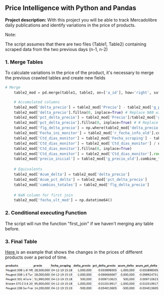 ## Price Intelligence with Python and Pandas

**Project description:** With this project you will be able to track Mercadolibre daily publications and identify variations in the price of products.

Note:

The script assumes that there are two files (Table1, Table2) containing scraped data from the two previous days (n-1, n-2)


### 1.  Merge Tables

To calculate variations in the price of the product, it's necessary to merge the previous crawled tables and create new fields

```python
# Merge
    table2_mod = pd.merge(table1, table2, on=['a_id'], how='right', suffixes=('_old', '_new'))
```

```python
    # Accumulated columns
    table2_mod['delta_precio'] = table2_mod['Precio'] - table2_mod['g_precio_old'] # Calculation
    table2_mod['delta_precio'].fillna(0, inplace=True) # Replace NAN with 0
    table2_mod['pct_delta_precio'] = table2_mod['Precio']/table2_mod['g_precio_old'] -1 # Calculation
    table2_mod['pct_delta_precio'].fillna(0, inplace=True) # # Replace NAN with 0
    table2_mod['flg_delta_precio'] = np.where(table2_mod['delta_precio'] != 0, 1,0) # Calculation
    table2_mod['Fecha_ini_monitor'] = table2_mod['r_fecha_info_old'].combine_first(table2_mod['Fecha_scraping']) # Calculation
    table2_mod['Ctd_dias_monitor'] = table2_mod['Fecha_scraping'] - table2_mod['Fecha_ini_monitor'] # Calculation
    table2_mod['Ctd_dias_monitor'] = table2_mod['Ctd_dias_monitor'] / np.timedelta64(1, 'D') # Remove 'days' word from results
    table2_mod['Ctd_dias_monitor'].fillna(0, inplace=True)
    table2_mod['Ctd_dias_monitor'] = table2_mod['Ctd_dias_monitor'].round()
    table2_mod['precio_inicial'] = table2_mod['g_precio_old'].combine_first(table2_mod['Precio']) # Calculation

    # Equivalents
    table2_mod['Acum_delta'] = table2_mod['delta_precio']
    table2_mod['Acum_pct_delta'] = table2_mod['pct_delta_precio']
    table2_mod['cambios_totales'] = table2_mod['flg_delta_precio']

    # NaN column for first join
    table2_mod['fecha_ult_mod'] = np.datetime64()
```

### 2. Conditional executing Function 

The script will run the function "first_join" if we haven't merging any table before. 

### 3. Final Table

[Here ](https://www.dropbox.com/s/votc015fn0ajr1m/Base_datos_actualizaciones_ejemplo.xlsx?dl=0)is an example that shows the changes in the prices of different products over a period of time.

<img src="images/price_var.PNG?raw=true"/>

